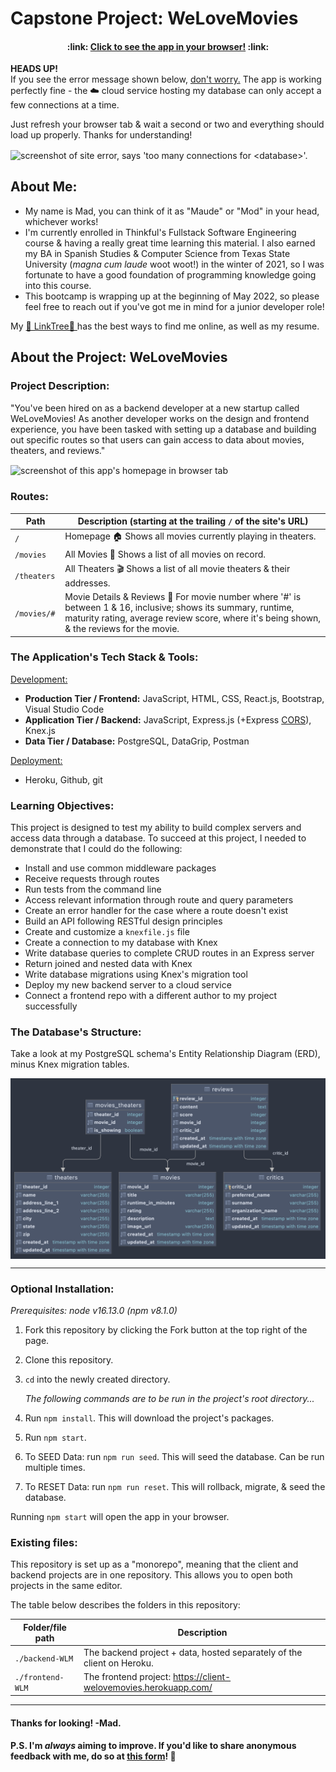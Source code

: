 # Capstone Project: WeLoveMovies
<h4 align="center">:link: <a href='https://client-welovemovies.herokuapp.com/' >Click to see the app
in your browser!</a> :link:</h4>

**HEADS UP!** 
<br> If you see the error message shown below, <ins>don't worry.</ins> The app is working 
  perfectly fine - the :cloud: cloud service hosting my database can only accept a few connections at a time.
  
   Just refresh your browser tab & wait a second or two and everything should load up properly. Thanks for understanding!

<img align="center" width="auto" height="auto" alt="screenshot of site error, says 'too many connections for <database>'." src="./project-images/db-error.png" />


## About Me:
- My name is Mad, you can think of it as "Maude" or "Mod" in your head,
  whichever works!
- I'm currently enrolled in Thinkful's Fullstack Software Engineering course &
  having a really great time learning this material. I also earned my BA in
  Spanish Studies & Computer Science from Texas State University (*magna cum
  laude* woot woot!) in the winter of 2021, so I was fortunate to have a good
  foundation of programming knowledge going into this course. 
- This bootcamp is wrapping up at the beginning of May 2022, so please feel free
  to reach out if you've got me in mind for a junior developer role! 

My [🌲 LinkTree🌲 ](https://linktr.ee/madgodinez) has the best ways to find me
online, as well as my resume. 


## About the Project: WeLoveMovies
### Project Description:
<div class="description">"You've been hired on as a backend developer at a new startup called
WeLoveMovies! As another developer works on the design and frontend experience,
you have been tasked with setting up a database and building out specific routes
so that users can gain access to data about movies, theaters, and reviews."</div>

<img align="center" width="auto" height="auto" alt="screenshot of this app's homepage in
browser tab" src="./project-images/home.png"/>

### Routes:
| Path   | Description (starting at the trailing `/` of the site's URL)   |
| ---------------- | ---------------------------------------------------------------- |
| `/ `  | Homepage :house: Shows all movies currently playing in theaters.      |
| `/movies ` | All Movies :movie_camera: Shows a list of all movies on record.   |
| `/theaters ` | All Theaters :clapper: Shows a list of all movie theaters & their addresses.   |
| `/movies/# ` | Movie Details & Reviews :newspaper: For movie number where '#' is between 1 & 16, inclusive; shows its summary, runtime, maturity rating, average review score, where it's being shown, & the reviews for the movie.   |


### The Application's Tech Stack & Tools:
<ins>Development:</ins>

  - **Production Tier / Frontend:** JavaScript, HTML, CSS, React.js, Bootstrap,
    Visual Studio Code
  - **Application Tier / Backend:** JavaScript, Express.js (+Express
    [CORS](https://www.npmjs.com/package/cors)), Knex.js 
  - **Data Tier / Database:** PostgreSQL, DataGrip, Postman 
  
<ins>Deployment:</ins>

 - Heroku, Github, git 
### Learning Objectives: 
This project is designed to test my ability to build complex servers and access
data through a database. To succeed at this project, I needed to demonstrate
that I could do the following:

- Install and use common middleware packages
- Receive requests through routes
- Run tests from the command line
- Access relevant information through route and query parameters
- Create an error handler for the case where a route doesn't exist
- Build an API following RESTful design principles
- Create and customize a `knexfile.js` file
- Create a connection to my database with Knex
- Write database queries to complete CRUD routes in an Express server
- Return joined and nested data with Knex
- Write database migrations using Knex's migration tool
- Deploy my new backend server to a cloud service
- Connect a frontend repo with a different author to my project successfully

### The Database's Structure:
Take a look at my PostgreSQL schema's Entity Relationship Diagram (ERD), minus
Knex migration tables.

<img align="center" width="auto" height="auto" alt="PostgreSQL schema's Entity Relationship Diagram" src="./project-images/db-erd.png"/>

---
### Optional Installation:
*Prerequisites: node v16.13.0 (npm v8.1.0)*
1. Fork this repository by clicking the Fork button at the top right of the
   page.
2. Clone this repository.
3. `cd` into the newly created directory.
   
    *The following commands are to be run in the project's root directory...*

4.  Run `npm install`. This will download the project's packages.
5.  Run `npm start`.
6.  To SEED Data: run `npm run seed`. This will seed the database. Can be run
    multiple times.
7.  To RESET Data: run `npm run reset`. This will rollback, migrate, & seed the
    database. 

Running `npm start` will open the app in your browser.

### Existing files:

This repository is set up as a "monorepo", meaning that the client and backend
projects are in one repository. This allows you to open both projects in the
same editor.

The table below describes the folders in this repository:

| Folder/file path | Description                                                      |
| ---------------- | ---------------------------------------------------------------- |
| `./backend-WLM`  | The backend project + data, hosted separately of the client on Heroku. |
| `./frontend-WLM` | The frontend project: https://client-welovemovies.herokuapp.com/ |

---
#### Thanks for looking! -Mad. 
#### P.S. I'm *always* aiming to improve. If you'd like to share anonymous feedback with me, do so at [this form](https://forms.gle/9zZLXsXUobR3y7dEA)! :star2:
